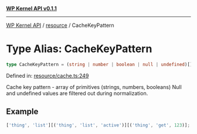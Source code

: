 [**WP Kernel API v0.1.1**](../../README.md)

---

[WP Kernel API](../../README.md) / [resource](../README.md) / CacheKeyPattern

# Type Alias: CacheKeyPattern

```ts
type CacheKeyPattern = (string | number | boolean | null | undefined)[];
```

Defined in: [resource/cache.ts:249](https://github.com/theGeekist/wp-kernel/blob/main/packages/kernel/src/resource/cache.ts#L249)

Cache key pattern - array of primitives (strings, numbers, booleans)
Null and undefined values are filtered out during normalization.

## Example

```ts
['thing', 'list'][('thing', 'list', 'active')][('thing', 'get', 123)]; // Matches all 'thing' lists // Matches lists filtered by 'active' // Matches get query for item 123
```
